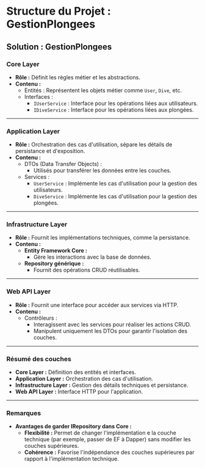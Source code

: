 ﻿# Structure du Projet : GestionPlongees

## Solution : GestionPlongees

### Core Layer
- **Rôle :** Définit les règles métier et les abstractions.
- **Contenu :**
  - Entités : Représentent les objets métier comme `User`, `Dive`, etc.
  - Interfaces :
    - `IUserService` : Interface pour les opérations liées aux utilisateurs.
    - `IDiveService` : Interface pour les opérations liées aux plongées.

---

### Application Layer
- **Rôle :** Orchestration des cas d'utilisation, sépare les détails de persistance et d'exposition.
- **Contenu :**
  - DTOs (Data Transfer Objects) :
    - Utilisés pour transférer les données entre les couches.
  - Services :
    - `UserService` : Implémente les cas d'utilisation pour la gestion des utilisateurs.
    - `DiveService` : Implémente les cas d'utilisation pour la gestion des plongées.

---

### Infrastructure Layer
- **Rôle :** Fournit les implémentations techniques, comme la persistance.
- **Contenu :**
  - **Entity Framework Core :**
    - Gère les interactions avec la base de données.
  - **Repository générique :**
    - Fournit des opérations CRUD réutilisables.

---

### Web API Layer
- **Rôle :** Fournit une interface pour accéder aux services via HTTP.
- **Contenu :**
  - Contrôleurs :
    - Interagissent avec les services pour réaliser les actions CRUD.
    - Manipulent uniquement les DTOs pour garantir l'isolation des couches.

---

### Résumé des couches
- **Core Layer :** Définition des entités et interfaces.
- **Application Layer :** Orchestration des cas d'utilisation.
- **Infrastructure Layer :** Gestion des détails techniques et persistance.
- **Web API Layer :** Interface HTTP pour l'application.

---

### Remarques

- **Avantages de garder IRepository<T> dans Core :**
  - **Flexibilité :** Permet de changer l'implémentation e la couche technique (par exemple, passer de EF à Dapper) sans modifier les couches supérieures.
  - **Cohérence :** Favorise l'indépendance des couches supérieures par rapport à l'implémentation technique.